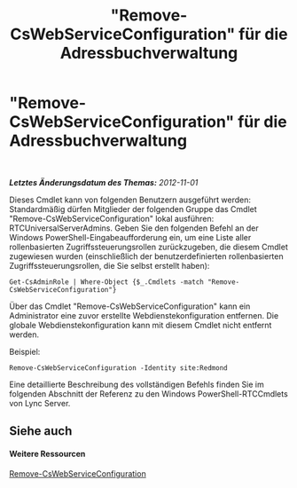 ﻿---
title: "\"Remove-CsWebServiceConfiguration\" für die Adressbuchverwaltung"
TOCTitle: "\"Remove-CsWebServiceConfiguration\" für die Adressbuchverwaltung"
ms:assetid: 91947cad-5cdd-41b9-83e1-650703c55879
ms:mtpsurl: https://technet.microsoft.com/de-de/library/Gg429713(v=OCS.15)
ms:contentKeyID: 49294757
ms.date: 05/19/2016
mtps_version: v=OCS.15
ms.translationtype: HT
---

# \"Remove-CsWebServiceConfiguration\" für die Adressbuchverwaltung

 

_**Letztes Änderungsdatum des Themas:** 2012-11-01_

Dieses Cmdlet kann von folgenden Benutzern ausgeführt werden: Standardmäßig dürfen Mitglieder der folgenden Gruppe das Cmdlet "Remove-CsWebServiceConfiguration" lokal ausführen: RTCUniversalServerAdmins. Geben Sie den folgenden Befehl an der Windows PowerShell-Eingabeaufforderung ein, um eine Liste aller rollenbasierten Zugriffssteuerungsrollen zurückzugeben, die diesem Cmdlet zugewiesen wurden (einschließlich der benutzerdefinierten rollenbasierten Zugriffssteuerungsrollen, die Sie selbst erstellt haben):

    Get-CsAdminRole | Where-Object {$_.Cmdlets -match "Remove-CsWebServiceConfiguration"}

Über das Cmdlet "Remove-CsWebServiceConfiguration" kann ein Administrator eine zuvor erstellte Webdienstekonfiguration entfernen. Die globale Webdienstekonfiguration kann mit diesem Cmdlet nicht entfernt werden.

Beispiel:

    Remove-CsWebServiceConfiguration -Identity site:Redmond

Eine detaillierte Beschreibung des vollständigen Befehls finden Sie im folgenden Abschnitt der Referenz zu den Windows PowerShell-RTCCmdlets von Lync Server.

## Siehe auch

#### Weitere Ressourcen

[Remove-CsWebServiceConfiguration](https://docs.microsoft.com/en-us/powershell/module/skype/Remove-CsWebServiceConfiguration)

